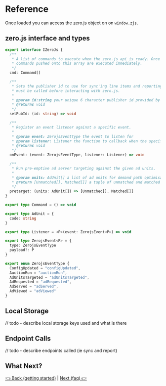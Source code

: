 # Reference

Once loaded you can access the zero.js object on on `window.zjs`.

## zero.js interface and types

```ts
export interface IZeroJs {
  /**
   * A list of commands to execute when the zero.js api is ready. Once ready
   * commands pushed onto this array are executed immediately.
   */
  cmd: Command[]

  /**
   * Sets the publisher id to use for sync'ing line items and reporting events. This is required and
   * must be called before interacting with zero.js.
   *
   * @param id:string your unique 6 character publisher id provided by glimpse zero
   * @returns void
   */
  setPubId: (id: string) => void

  /**
   * Register an event listener against a specific event.
   *
   * @param event: ZerojsEventType the event to listen for
   * @param listener: Listener the function to callback when the specified event occurs
   * @returns void
   */
  onEvent: (event: ZerojsEventType, listener: Listener) => void

  /**
   * Run pre-emptive ad server targeting against the given ad units.
   *
   * @param units: AdUnit[] a list of ad units for demand path optimisation
   * @return [Unmatched[], Matched[]] a tuple of unmatched and matched ad units
   */
  pretarget: (units: AdUnit[]) => [Unmatched[], Matched[]]
}

export type Command = () => void

export type AdUnit = {
  code: string
}

export type Listener = <P>(event: ZerojsEvent<P>) => void

export type ZerojsEvent<P> = {
  type: ZerojsEventType
  payload?: P
}

export enum ZerojsEventType {
  ConfigUpdated = "configUpdated",
  AuctionRun = "auctionRun",
  AdUnitsTargeted = "adUnitsTargeted",
  AdRequested = "adRequested",
  AdServed = "adServed",
  AdViewed = "adViewed"
}
```

## Local Storage

// todo - describe local storage keys used and what is there

## Endpoint Calls

// todo - describe endpoints called (ie sync and report)

## What Next?

[👈 Back (getting started)](./getting-started.md) | [Next (faq) 👉](./faq.md)
